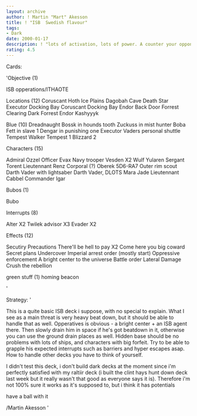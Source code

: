 ```yaml
---
layout: archive
author: ! Martin "Mart" Akesson
title: ! "ISB  Swedish flavour"
tags:
- Dark
date: 2000-01-17
description: ! "lots of activation, lots of power. A counter your opponents strategy-deck."
rating: 4.5
---
```

Cards: 

'Objective (1)

ISB opperations/ITHAOTE

Locations (12)
Coruscant
Hoth Ice Plains
Dagobah Cave
Death Star
Executor Docking Bay
Coruscant Docking Bay
Endor Back Door
Forrest Clearing
Dark Forrest
Endor
Kashyyyk

Blue (10)
Dreadnaught
Bossk in hounds tooth
Zuckuss in mist hunter
Boba Fett in slave 1
Dengar in punishing one
Executor
Vaders personal shuttle
Tempest Walker
Tempest 1
Blizzard 2

Characters (15)

Admiral Ozzel
Officer Evax
Navy trooper Vesden X2
Wulf Yularen
Sergant Torent
Lieutennant Renz
Corporal (?) Oberek
5D6-RA7
Outer rim scout
Darth Vader with lightsaber
Darth Vader, DLOTS
Mara Jade
Lieutennant Cabbel
Commander Igar

Bubos (1)

Bubo

Interrupts (8)

Alter X2
Twilek advisor X3
Evader X2

Effects (12)

Secutiry Precautions
There'll be hell to pay X2
Come here you big coward
Secret plans
Undercover
Imperial arrest order (mostly start)
Oppressive enforcement
A bright center to the universe
Battle order
Lateral Damage
Crush the rebellion

green stuff (1)
homing beacon

'

Strategy: '

This is a quite basic ISB deck i suppose, with no special to explain. What I see as a main threat is very heavy beat down, but it should be able to handle that as well. Opperatives is obvious - a bright center + an ISB agent there. Then slowly drain him in space if he's got beatdown in it, otherwise you can use the ground drain places as well. Hidden base should be no problems with lots of ships, and characters with big forfeit. Try to be able to grapple his expected interrupts such as barriers and hyper escapes asap. How to handle other decks you have to think of yourself.

I didn't test this deck, i don't build dark decks at the moment since i'm perfectly satisfied with my raltiir deck (i built the clint hays hunt down deck last week but it really wasn't that good as everyone says it is). Therefore i'm not 100% sure it works as it's supposed to, but i think it has potentials

have a ball with it

/Martin Akesson '